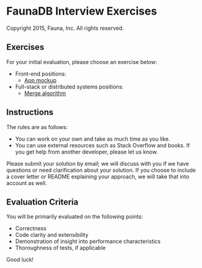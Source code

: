 # FaunaDB Interview Exercises

Copyright 2015, Fauna, Inc. All rights reserved.

## Exercises

For your initial evaluation, please choose an exercise below:

- Front-end positions:
  - [App mockup](https://github.com/faunadb/exercises/blob/master/app.md)
- Full-stack or distributed systems positions:
  - [Merge algorithm](https://github.com/faunadb/exercises/blob/master/merge.md)

## Instructions

The rules are as follows:

- You can work on your own and take as much time as you like.
- You can use external resources such as Stack Overflow and books. If you get help from another developer, please let us know.

Please submit your solution by email; we will discuss with you if we have questions or need clarification about your solution. If you choose to include a cover letter or README explaining your approach, we will take that into account as well.

## Evaluation Criteria

You will be primarily evaluated on the following points:

- Correctness
- Code clarity and extensibility
- Demonstration of insight into performance characteristics
- Thoroughness of tests, if applicable

Good luck!
